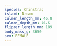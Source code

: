 ```yaml
---
species: Chinstrap
island: Dream
culmen_length_mm: 46.8
culmen_depth_mm: 16.5
flipper_length_mm: 189
body_mass_g: 3650
sex: FEMALE
---
```

